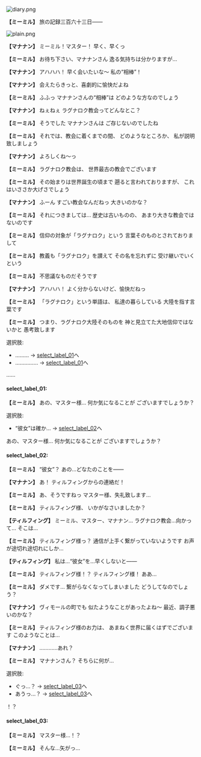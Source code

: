 
![diary.png](../images/backgrounds/diary.png)

**【ミーミル】**
旅の記録三百六十三日――

![plain.png](../images/backgrounds/plain.png)

**【マナナン】**
ミーミル！マスター！
早く、早くっ

**【ミーミル】**
お待ち下さい、マナナンさん
逸る気持ちは分かりますが…

**【マナナン】**
アハハハ！
早く会いたいな～
私の“相棒”！

**【マナナン】**
会えたらきっと、喜劇的に愉快だよね

**【ミーミル】**
ふふっ
マナナンさんの“相棒”は
どのような方なのでしょう

**【マナナン】**
ねぇねぇ
ラグナロク教会ってどんなとこ？

**【ミーミル】**
そうでした
マナナンさんは
ご存じないのでしたね

**【ミーミル】**
それでは、教会に着くまでの間、
どのようなところか、
私が説明致しましょう

**【マナナン】**
よろしくね～っ

**【ミーミル】**
ラグナロク教会は、
世界最古の教会でございます

**【ミーミル】**
その始まりは世界誕生の頃まで
遡ると言われておりますが、
これはいささか大げさでしょう

**【マナナン】**
ふーん
すごい教会なんだねっ
大きいのかな？

**【ミーミル】**
それにつきましては…
歴史は古いものの、
あまり大きな教会ではないのです

**【ミーミル】**
信仰の対象が「ラグナロク」という
言葉そのものとされておりまして

**【ミーミル】**
教義も「ラグナロク」を讃えて
その名を忘れずに
受け継いでいくという

**【ミーミル】**
不思議なものだそうです

**【マナナン】**
アハハハ！
よく分からないけど、愉快だねっ

**【ミーミル】**
「ラグナロク」という単語は、
私達の暮らしている
大陸を指す言葉です

**【ミーミル】**
つまり、ラグナロク大陸そのものを
神と見立てた大地信仰ではないかと
愚考致します

選択肢:
- ……… → [select_label_01](#select_label_01)へ
- …………… → [select_label_01](#select_label_01)へ

……

#### select_label_01:

**【ミーミル】**
あの、マスター様…
何か気になることが
ございますでしょうか？

選択肢:
- “彼女”は確か… → [select_label_02](#select_label_02)へ

あの、マスター様…
何か気になることが
ございますでしょうか？

#### select_label_02:

**【ミーミル】**
“彼女”？
あの…どなたのことを――

**【マナナン】**
あ！
ティルフィングからの連絡だ！

**【ミーミル】**
あ、そうですねっ
マスター様、失礼致します…

**【ミーミル】**
ティルフィング様、
いかがなさいましたか？

**【ティルフィング】**
ミーミル、マスター、マナナン…
ラグナロク教会…向かって…
そこは…

**【ミーミル】**
ティルフィング様っ？
通信が上手く繋がっていないようです
お声が途切れ途切れにしか…

**【ティルフィング】**
私は…“彼女”を…早くしないと――

**【ミーミル】**
ティルフィング様！？
ティルフィング様！
ああ…

**【ミーミル】**
ダメです…
繋がらなくなってしまいました
どうしてなのでしょう？

**【マナナン】**
ヴィモールの町でも
似たようなことがあったよね～
最近、調子悪いのかな？

**【ミーミル】**
ティルフィング様のお力は、
あまねく世界に届くはずでございます
このようなことは…

**【マナナン】**
…………あれ？

**【ミーミル】**
マナナンさん？
そちらに何が…

選択肢:
- ぐっ…？ → [select_label_03](#select_label_03)へ
- あうっ…？ → [select_label_03](#select_label_03)へ

！？

#### select_label_03:

**【ミーミル】**
マスター様…！？

**【ミーミル】**
そんな…矢がっ…
